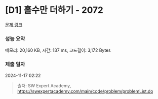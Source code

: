 # [D1] 홀수만 더하기 - 2072 

[문제 링크](https://swexpertacademy.com/main/code/problem/problemDetail.do?contestProbId=AV5QSEhaA5sDFAUq) 

### 성능 요약

메모리: 20,160 KB, 시간: 137 ms, 코드길이: 3,172 Bytes

### 제출 일자

2024-11-17 02:22



> 출처: SW Expert Academy, https://swexpertacademy.com/main/code/problem/problemList.do